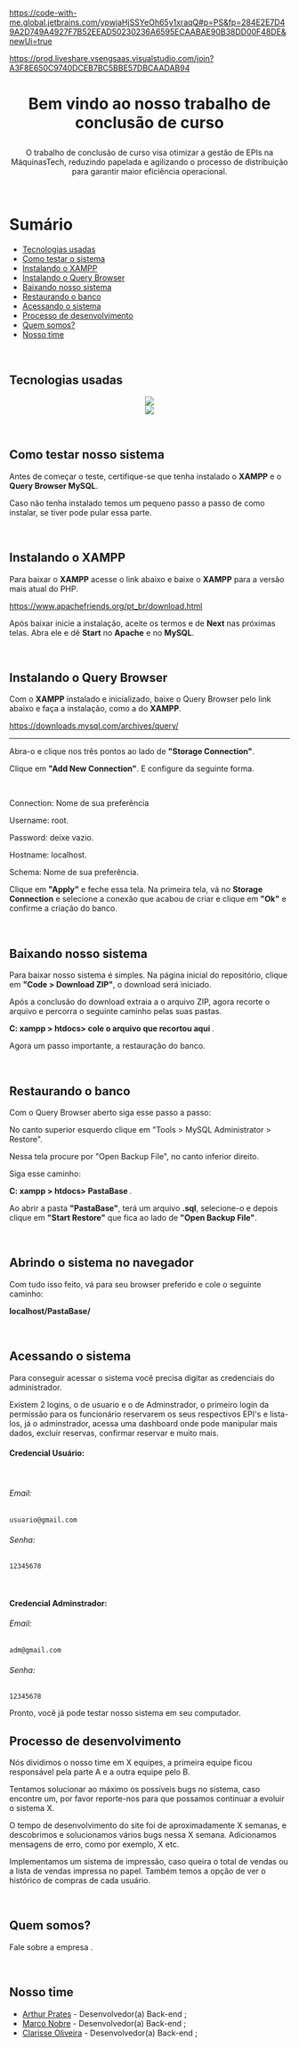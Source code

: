 https://code-with-me.global.jetbrains.com/ypwjaHjSSYeOh65y1xraqQ#p=PS&fp=284E2E7D49A2D749A4927F7B52EEAD50230236A6595ECAABAE90B38DD00F48DE&newUi=true

https://prod.liveshare.vsengsaas.visualstudio.com/join?A3F8E650C9740DCEB7BC5BBE57DBCAADAB94

<h1 align="center" style="display: inline_block">

Bem vindo ao nosso trabalho de conclusão de curso

</h1>

<p align="center" style="display: inline_block"> 
O trabalho de conclusão de curso visa otimizar a gestão de EPIs na MáquinasTech, reduzindo papelada e agilizando o processo de distribuição para garantir maior eficiência operacional.</p>

<br>

<a name="ancora"></a>
# Sumário
- [Tecnologias usadas](#ancora10)
- [Como testar o sistema](#ancora1)
- [Instalando o XAMPP](#ancora2)
- [Instalando o Query Browser](#ancora3)
- [Baixando nosso sistema](#ancora4)
- [Restaurando o banco](#ancora5)
- [Acessando o sistema](#ancora6)
- [Processo de desenvolvimento](#ancora7)
- [Quem somos?](#ancora8)
- [Nosso time](#ancora9)

<br>

<a id="ancora10"></a>
<h2>Tecnologias usadas</h2>
<p align="center">
  <a>
    <img src="https://skillicons.dev/icons?i=js,html,css,bootstrap,git" />
<br>
    <img src="https://skillicons.dev/icons?i=mysql,php,phpstorm,github" />
    </a>
</p>


<br>

<a id="ancora1"></a>
<h2>Como testar nosso sistema</h2>

<p>Antes de começar o teste, certifique-se que tenha instalado o <b>XAMPP</b> e o <b>Query Browser MySQL</b>.</p>

<p>Caso não tenha instalado temos um pequeno passo a passo de como instalar, se tiver pode pular essa parte.</p>

<br>

<a id="ancora2"></a>
<h2>Instalando o XAMPP</h2>

<p>Para baixar o <b>XAMPP</b> acesse o link abaixo e baixe o <b>XAMPP</b> para a versão mais atual do PHP.</p>

https://www.apachefriends.org/pt_br/download.html

<p>Após baixar inicie a instalação, aceite os termos e de <b>Next</b> nas próximas telas. Abra ele e dê <b>Start</b> no <b>Apache</b> e no <b>MySQL</b>.</p>

<br>

<a id="ancora3"></a>
<h2>Instalando o Query Browser</h2>

<p>Com o <b>XAMPP</b> instalado e inicializado, baixe o Query Browser pelo link abaixo e faça a instalação, como a do <b>XAMPP</b>.</p>

https://downloads.mysql.com/archives/query/

<hr>

<p>Abra-o e clique nos três pontos ao lado de <b>"Storage Connection"</b>.</p>

<p>Clique em <b>"Add New Connection"</b>. E configure da seguinte forma.</p>

<br>

<p>Connection: Nome de sua preferência</p>

<p>Username: root.</p>

<p>Password: deixe vazio.</p>

<p>Hostname: localhost.</p>

<p>Schema: Nome de sua preferência.</p>

<p>Clique em <b>"Apply"</b> e feche essa tela. Na primeira tela, vá no <b>Storage Connection</b> e selecione a conexão que acabou de criar e clique em <b>"Ok"</b> e confirme a criação do banco.</p>

<br>

<a id="ancora4"></a>
<h2>Baixando nosso sistema</h2>

<p>Para baixar nosso sistema é simples. Na página inicial do repositório, clique em <b>"Code > Download ZIP"</b>, o download será iniciado.</p>

<p>Após a conclusão do download extraia a o arquivo ZIP, agora recorte o arquivo e percorra o seguinte caminho pelas suas pastas.</p>

<p> <b> C: xampp > htdocs> cole o arquivo que recortou aqui </b>.</p>

<p>Agora um passo importante, a restauração do banco.</p>

<br>

<a id="ancora5"></a>
<h2>Restaurando o banco</h2>

<p>Com o Query Browser aberto siga esse passo a passo:</p>

<p>No canto superior esquerdo clique em "Tools > MySQL Administrator > Restore". </p>

<p>Nessa tela procure por "Open Backup File", no canto inferior direito.</p>

<p>Siga esse caminho:</p>

<p> <b> C: xampp > htdocs> PastaBase </b>.</p>

<p>Ao abrir a pasta <b>"PastaBase"</b>, terá um arquivo <b>.sql</b>, selecione-o e depois clique em <b>"Start Restore"</b> que fica ao lado de <b>"Open Backup File"</b>.</p>

<br>

<h2>Abrindo o sistema no navegador</h2>

<p>Com tudo isso feito, vá para seu browser preferido e cole o seguinte caminho:</p>

<b>localhost/PastaBase/</b>

<br>

<a id="ancora6"></a>
<h2>Acessando o sistema</h2>

<p>Para conseguir acessar o sistema você precisa digitar as credenciais do administrador.</p>
<p>Existem 2 logins, o de usuario e o de Adminstrador, o primeiro login da permissão para os funcionário reservarem os seus respectivos EPI's e lista-los, já o adminstrador, acessa uma dashboard onde pode manipular mais dados, excluir reservas, confirmar reservar e muito mais.</p>
<h4>Credencial Usuário:</h4>
<br>
<h6>Email:</h6>

```
usuario@gmail.com
```
<h6>Senha:</h6>

```
12345678
```

<br>
<h4>Credencial Adminstrador:</h4>
<h6>Email:</h6>

```
adm@gmail.com
```
<h6>Senha:</h6>

```
12345678
```
<p>Pronto, você já pode testar nosso sistema em seu computador.</p>

<a id="ancora7"></a>
<h2>Processo de desenvolvimento</h2>

<p>Nós dividimos o nosso time em X equipes, a primeira equipe ficou responsável pela parte A e a outra equipe pelo B.</p>

<p>Tentamos solucionar ao máximo os possíveis bugs no sistema, caso encontre um, por favor reporte-nos para que possamos continuar a evoluir o sistema X.</p>

<p>O tempo de desenvolvimento do site foi de aproximadamente X semanas, e descobrimos e solucionamos vários bugs nessa X semana. Adicionamos mensagens de erro, como por exemplo, X etc.</p>

<p>Implementamos um sistema de impressão, caso queira o total de vendas ou a lista de vendas impressa no papel. Também temos a opção de ver o histórico de compras de cada usuário.</p>

<br>

<a id="ancora8"></a>
<h2>Quem somos?</h2>

<p>Fale sobre a empresa . </p>

<br>

<a id="ancora9"></a>
<h2>Nosso time</h2>

- [Arthur Prates](https://github.com/Arthur-Prates) - Desenvolvedor(a) Back-end ;
- [Marco Nobre](https://github.com/MarcoAntonioNobre) - Desenvolvedor(a) Back-end ;
- [Clarisse Oliveira](https://github.com/cclar13) - Desenvolvedor(a) Back-end ;
